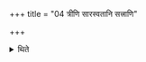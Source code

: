 +++
title = "04 त्रीणि सारस्वतानि सत्त्राणि"

+++

<details><summary>थिते</summary>

त्रीणि सारस्वतानि सत्त्राणि । मित्रावरुणयोः प्रथममिन्द्राग्नियोर्द्वितीयमर्यम्णस्तृतीयम् ४
</details>
